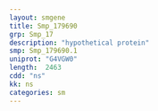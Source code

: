 ```yaml
---
layout: smgene
title: Smp_179690
grp: Smp_17
description: "hypothetical protein"
smp: Smp_179690.1
uniprot: "G4VGW0"
length:  2463
cdd: "ns"
kk: ns
categories: sm
---
```

